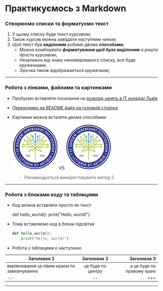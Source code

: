 # Практикуємось з Markdown
### Створюємо списки та форматуємо текст
1. У цьому списку буде _текст курсивом_;
1. Також курсив можна *завадати наступним чином*;
1. Щоб текст був __виділеним__ робимо двома **способами**;
    - Можна _комбінувати __форматування щоб було виділеним__ а решта просто курсивом_;
    + Незалежно від знаку неномерованого списку, все буде кружечками;
    * Зірочка також відображається кружечком;

---

### Робота з лінками, файлами та картинками
+ Пробуємо вставляти посилання на [розклад занять в ІТ коледжі Львів](https://itcollege.lviv.ua/rozklad-1-sem-23-24/ "Перехід на сайт коледжу")
+ [Переходимо на README файл на головній сторінці](../README.md)
+ Картинки можна всталяти двома способами:

    ![будь-який текст](https://github.com/BobasB/2023_kn41_nm/raw/main/init/logo.jpg "Не забуваємо замінити blob на raw") VS ![будь-що](logo.jpg)
    
    > Рекомендується використовувати метод 2.

---

### Робота з блоками коду та таблицями
+ Код можна вставляти просто як текст
    
    def hello_world():
        print("Hello, world!")

+ Тому вставляємо код в блоки підсвітки
    ```python
    def hello_world():
        print("Hello, world!")
    ```
+ Робота з таблицями є наступною

| Заголовок 1 | Заголовок 2 | Заголовок 3 |
|---|:---:|---:|
| вирівнювання за лівим краєм по замовчуванню| це буде по центру | а це буде по правому краю |
| -.- | -\- | =+= |

---
